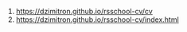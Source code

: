 1. https://dzimitron.github.io/rsschool-cv/cv
1. https://dzimitron.github.io/rsschool-cv/index.html
